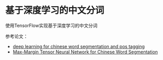 # 基于深度学习的中文分词

使用TensorFlow实现基于深度学习的中文分词

参考论文：

* [deep learning for chinese word segmentation and pos tagging](www.aclweb.org/anthology/D13-1061)
* [Max-Margin Tensor Neural Network for Chinese Word Segmentation](www.aclweb.org/anthology/P14-1028)
